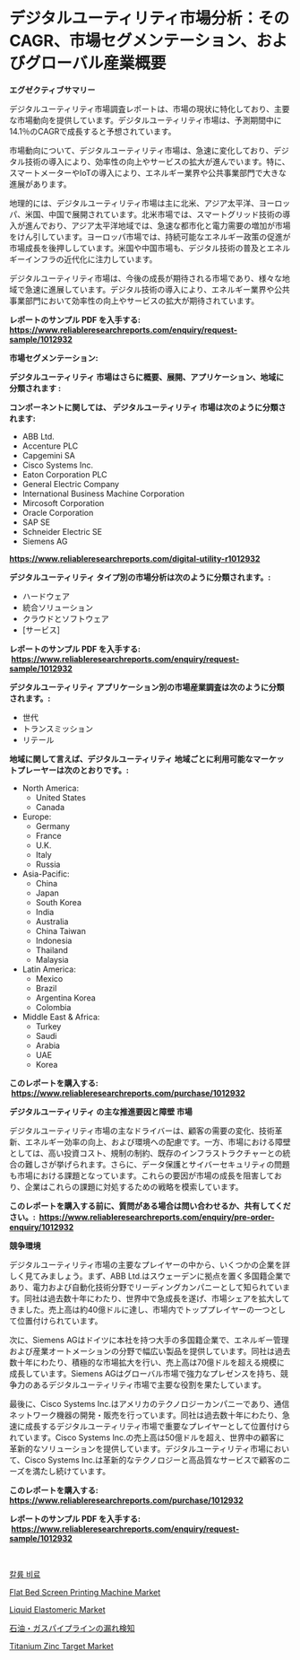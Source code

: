 <p><h1>デジタルユーティリティ市場分析：そのCAGR、市場セグメンテーション、およびグローバル産業概要</h1></p><p><strong>エグゼクティブサマリー</strong></p>
<p><p>デジタルユーティリティ市場調査レポートは、市場の現状に特化しており、主要な市場動向を提供しています。デジタルユーティリティ市場は、予測期間中に14.1％のCAGRで成長すると予想されています。</p><p>市場動向について、デジタルユーティリティ市場は、急速に変化しており、デジタル技術の導入により、効率性の向上やサービスの拡大が進んでいます。特に、スマートメーターやIoTの導入により、エネルギー業界や公共事業部門で大きな進展があります。</p><p>地理的には、デジタルユーティリティ市場は主に北米、アジア太平洋、ヨーロッパ、米国、中国で展開されています。北米市場では、スマートグリッド技術の導入が進んでおり、アジア太平洋地域では、急速な都市化と電力需要の増加が市場をけん引しています。ヨーロッパ市場では、持続可能なエネルギー政策の促進が市場成長を後押ししています。米国や中国市場も、デジタル技術の普及とエネルギーインフラの近代化に注力しています。</p><p>デジタルユーティリティ市場は、今後の成長が期待される市場であり、様々な地域で急速に進展しています。デジタル技術の導入により、エネルギー業界や公共事業部門において効率性の向上やサービスの拡大が期待されています。</p></p>
<p><strong>レポートのサンプル PDF を入手する: <a href="https://www.reliableresearchreports.com/enquiry/request-sample/1012932">https://www.reliableresearchreports.com/enquiry/request-sample/1012932</a></strong></p>
<p><strong>市場セグメンテーション:</strong></p>
<p><strong> デジタルユーティリティ 市場はさらに概要、展開、アプリケーション、地域に分類されます :</strong></p>
<p><strong>コンポーネントに関しては、 デジタルユーティリティ 市場は次のように分類されます: &nbsp;</strong></p>
<p><ul><li>ABB Ltd.</li><li>Accenture PLC</li><li>Capgemini SA</li><li>Cisco Systems Inc.</li><li>Eaton Corporation PLC</li><li>General Electric Company</li><li>International Business Machine Corporation</li><li>Mircosoft Corporation</li><li>Oracle Corporation</li><li>SAP SE</li><li>Schneider Electric SE</li><li>Siemens AG</li></ul></p>
<p><strong><a href="https://www.reliableresearchreports.com/digital-utility-r1012932">https://www.reliableresearchreports.com/digital-utility-r1012932</a></strong></p>
<p><strong> デジタルユーティリティ タイプ別の市場分析は次のように分類されます。:</strong></p>
<p><ul><li>ハードウェア</li><li>統合ソリューション</li><li>クラウドとソフトウェア</li><li>[サービス]</li></ul></p>
<p><strong>レポートのサンプル PDF を入手する: &nbsp;<a href="https://www.reliableresearchreports.com/enquiry/request-sample/1012932">https://www.reliableresearchreports.com/enquiry/request-sample/1012932</a></strong></p>
<p><strong> デジタルユーティリティ アプリケーション別の市場産業調査は次のように分類されます。:</strong></p>
<p><ul><li>世代</li><li>トランスミッション</li><li>リテール</li></ul></p>
<p><strong>地域に関して言えば、デジタルユーティリティ 地域ごとに利用可能なマーケットプレーヤーは次のとおりです。:</strong></p>
<p><ul>
    <li>
        North America:
        <ul>
            <li>United States</li>
            <li>Canada</li>
        </ul>
    </li>
    <li>
        Europe:
        <ul>
            <li>Germany</li>
            <li>France</li>
            <li>U.K.</li>
            <li>Italy</li>
            <li>Russia</li>
        </ul>
    </li>
    <li>
        Asia-Pacific:
        <ul>
            <li>China</li>
            <li>Japan</li>
            <li>South Korea</li>
            <li>India</li>
            <li>Australia</li>
            <li>China Taiwan</li>
            <li>Indonesia</li>
            <li>Thailand</li>
            <li>Malaysia</li>
        </ul>
    </li>
    <li>
        Latin America:
        <ul>
            <li>Mexico</li>
            <li>Brazil</li>
            <li>Argentina Korea</li>
            <li>Colombia</li>
        </ul>
    </li>
    <li>
        Middle East & Africa:
        <ul>
            <li>Turkey</li>
            <li>Saudi</li>
            <li>Arabia</li>
            <li>UAE</li>
            <li>Korea</li>
        </ul>
    </li>
    </ul></p>
<p><strong>このレポートを購入する: &nbsp;<a href="https://www.reliableresearchreports.com/purchase/1012932">https://www.reliableresearchreports.com/purchase/1012932</a></strong></p>
<p><strong>デジタルユーティリティ の主な推進要因と障壁 市場</strong></p>
<p><p>デジタルユーティリティ市場の主なドライバーは、顧客の需要の変化、技術革新、エネルギー効率の向上、および環境への配慮です。一方、市場における障壁としては、高い投資コスト、規制の制約、既存のインフラストラクチャーとの統合の難しさが挙げられます。さらに、データ保護とサイバーセキュリティの問題も市場における課題となっています。これらの要因が市場の成長を阻害しており、企業はこれらの課題に対処するための戦略を模索しています。</p></p>
<p><strong>このレポートを購入する前に、質問がある場合は問い合わせるか、共有してください。:&nbsp; <a href="https://www.reliableresearchreports.com/enquiry/pre-order-enquiry/1012932">https://www.reliableresearchreports.com/enquiry/pre-order-enquiry/1012932</a></strong></p>
<p><strong>競争環境</strong></p>
<p><p>デジタルユーティリティ市場の主要なプレイヤーの中から、いくつかの企業を詳しく見てみましょう。まず、ABB Ltd.はスウェーデンに拠点を置く多国籍企業であり、電力および自動化技術分野でリーディングカンパニーとして知られています。同社は過去数十年にわたり、世界中で急成長を遂げ、市場シェアを拡大してきました。売上高は約40億ドルに達し、市場内でトッププレイヤーの一つとして位置付けられています。</p><p>次に、Siemens AGはドイツに本社を持つ大手の多国籍企業で、エネルギー管理および産業オートメーションの分野で幅広い製品を提供しています。同社は過去数十年にわたり、積極的な市場拡大を行い、売上高は70億ドルを超える規模に成長しています。Siemens AGはグローバル市場で強力なプレゼンスを持ち、競争力のあるデジタルユーティリティ市場で主要な役割を果たしています。</p><p>最後に、Cisco Systems Inc.はアメリカのテクノロジーカンパニーであり、通信ネットワーク機器の開発・販売を行っています。同社は過去数十年にわたり、急速に成長するデジタルユーティリティ市場で重要なプレイヤーとして位置付けられています。Cisco Systems Inc.の売上高は50億ドルを超え、世界中の顧客に革新的なソリューションを提供しています。デジタルユーティリティ市場において、Cisco Systems Inc.は革新的なテクノロジーと高品質なサービスで顧客のニーズを満たし続けています。</p></p>
<p><strong>このレポートを購入する: &nbsp; <a href="https://www.reliableresearchreports.com/purchase/1012932">https://www.reliableresearchreports.com/purchase/1012932</a></strong></p>
<p><strong>レポートのサンプル PDF を入手する: &nbsp;<a href="https://www.reliableresearchreports.com/enquiry/request-sample/1012932">https://www.reliableresearchreports.com/enquiry/request-sample/1012932</a></strong><strong></strong></p>
<p>&nbsp;</p>
<p><p><a href="https://github.com/RichardLueilwitz787/Market-Research-Report-List-1/blob/main/469149124961.md">칼륨 비료</a></p><p><a href="https://github.com/Sherrillcrooksxa8i18ucf2m/Market-Research-Report-List-2/blob/main/flat-bed-screen-printing-machine-market.md">Flat Bed Screen Printing Machine Market</a></p><p><a href="https://www.linkedin.com/pulse/global-liquid-elastomeric-market-size-trends-insights-projections-jw0cc?trackingId=0qb8NiHzDh36jM2SRj4M8Q%3D%3D">Liquid Elastomeric Market</a></p><p><a href="https://github.com/JacksonWiza1924/Market-Research-Report-List-1/blob/main/196420427041.md">石油・ガスパイプラインの漏れ検知</a></p><p><a href="https://www.linkedin.com/pulse/titanium-zinc-target-market-size-global-industry-overview-h16yc?trackingId=Pr115%2FJoFlG8QYXZNswbaA%3D%3D">Titanium Zinc Target Market</a></p></p>